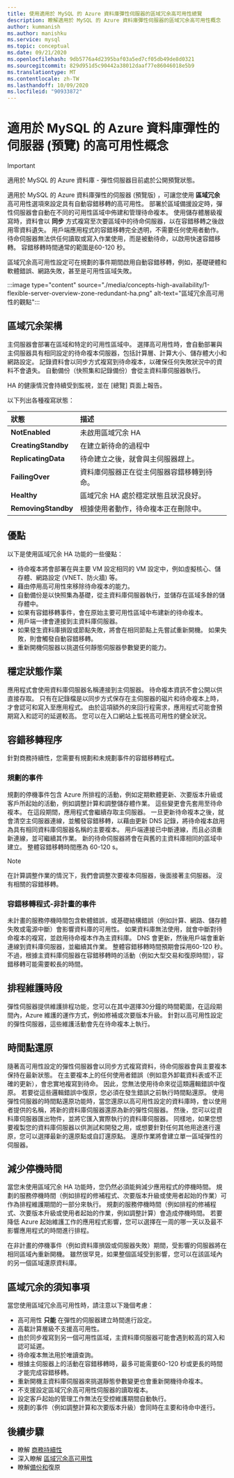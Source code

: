 ```yaml
---
title: 使用適用於 MySQL 的 Azure 資料庫彈性伺服器的區域冗余高可用性總覽
description: 瞭解適用於 MySQL 的 Azure 資料庫彈性伺服器的區域冗余高可用性概念
author: kummanish
ms.author: manishku
ms.service: mysql
ms.topic: conceptual
ms.date: 09/21/2020
ms.openlocfilehash: 9db5776a4d2395baf03a5ed7cf05db49de8d0321
ms.sourcegitcommit: 829d951d5c90442a38012daaf77e86046018e5b9
ms.translationtype: MT
ms.contentlocale: zh-TW
ms.lasthandoff: 10/09/2020
ms.locfileid: "90933872"
---
```

# <a name="high-availability-concepts-in-azure-database-for-mysql-flexible-server-preview"></a>適用於 MySQL 的 Azure 資料庫彈性的伺服器 (預覽) 的高可用性概念

> [!IMPORTANT] 
> 適用於 MySQL 的 Azure 資料庫 - 彈性伺服器目前處於公開預覽狀態。

適用於 MySQL 的 Azure 資料庫彈性的伺服器 (預覽版) ，可讓您使用 **區域冗余** 高可用性選項來設定具有自動容錯移轉的高可用性。 部署於區域備援設定時，彈性伺服器會自動在不同的可用性區域中佈建和管理待命複本。 使用儲存體層級複寫時，資料會以 **同步** 方式複寫至次要區域中的待命伺服器，以在容錯移轉之後啟用零資料遺失。 用戶端應用程式的容錯移轉完全透明，不需要任何使用者動作。 待命伺服器無法供任何讀取或寫入作業使用，而是被動待命，以啟用快速容錯移轉。 容錯移轉時間通常的範圍是60-120 秒。

區域冗余高可用性設定可在規劃的事件期間啟用自動容錯移轉，例如，基礎硬體和軟體錯誤、網路失敗，甚至是可用性區域失敗。

:::image type="content" source="./media/concepts-high-availability/1-flexible-server-overview-zone-redundant-ha.png" alt-text="區域冗余高可用性的觀點":::

## <a name="zone-redundancy-architecture"></a>區域冗余架構

主伺服器會部署在區域和特定的可用性區域中。 選擇高可用性時，會自動部署與主伺服器具有相同設定的待命複本伺服器，包括計算層、計算大小、儲存體大小和網路設定。 記錄資料會以同步方式複寫到待命複本，以確保任何失敗狀況中的資料不會遺失。 自動備份（快照集和記錄備份）會從主資料庫伺服器執行。 

HA 的健康情況會持續受到監視，並在 [總覽] 頁面上報告。

以下列出各種複寫狀態：

| **狀態** | **描述** |
| :----- | :------ |
| <b>NotEnabled | 未啟用區域冗余 HA |
| <b>CreatingStandby | 在建立新待命的過程中 |
| <b>ReplicatingData | 待命建立之後，就會與主伺服器趕上。 |
| <b>FailingOver | 資料庫伺服器正在從主伺服器容錯移轉到待命。 |
| <b>Healthy | 區域冗余 HA 處於穩定狀態且狀況良好。 |
| <b>RemovingStandby | 根據使用者動作，待命複本正在刪除中。| 

## <a name="advantages"></a>優點

以下是使用區域冗余 HA 功能的一些優點： 

-   待命複本將會部署在與主要 VM 設定相同的 VM 設定中，例如虛擬核心、儲存體、網路設定 (VNET、防火牆) 等。
-   藉由停用高可用性來移除待命複本的能力。
-   自動備份是以快照集為基礎，從主資料庫伺服器執行，並儲存在區域多餘的儲存體中。
-   如果有容錯移轉事件，會在原始主要可用性區域中布建新的待命複本。
-   用戶端一律會連接到主資料庫伺服器。
-   如果發生資料庫損毀或節點失敗，將會在相同節點上先嘗試重新開機。 如果失敗，則會觸發自動容錯移轉。
-   重新開機伺服器以挑選任何靜態伺服器參數變更的能力。

## <a name="steady-state-operations"></a>穩定狀態作業

應用程式會使用資料庫伺服器名稱連接到主伺服器。 待命複本資訊不會公開以供直接存取。 只有在記錄檔是以同步方式保存在主伺服器的磁片和待命複本上時，才會認可和寫入至應用程式。 由於這項額外的來回行程需求，應用程式可能會預期寫入和認可的延遲較高。 您可以在入口網站上監視高可用性的健全狀況。

## <a name="failover-process"></a>容錯移轉程序 
針對商務持續性，您需要有規劃和未規劃事件的容錯移轉程式。 

### <a name="planned-events"></a>規劃的事件

規劃的停機事件包含 Azure 所排程的活動，例如定期軟體更新、次要版本升級或客戶所起始的活動，例如調整計算和調整儲存體作業。 這些變更會先套用至待命複本。 在這段期間，應用程式會繼續存取主伺服器。 一旦更新待命複本之後，就會清空主伺服器連線，並觸發容錯移轉，以藉由更新 DNS 記錄，將待命複本啟用為具有相同資料庫伺服器名稱的主要複本。 用戶端連接已中斷連線，而且必須重新連線，並可繼續其作業。 新的待命伺服器將會在與舊的主資料庫相同的區域中建立。 整體容錯移轉時間應為 60-120 s。 

>[!NOTE]
> 在計算調整作業的情況下，我們會調整次要複本伺服器，後面接著主伺服器。 沒有相關的容錯移轉。

### <a name="failover-process---unplanned-events"></a>容錯移轉程式-非計畫的事件
未計畫的服務停機時間包含軟體錯誤，或基礎結構錯誤（例如計算、網路、儲存體失敗或電源中斷）會影響資料庫的可用性。 如果資料庫無法使用，就會中斷對待命複本的複寫，並啟用待命複本作為主資料庫。 DNS 會更新，然後用戶端會重新連線到資料庫伺服器，並繼續其作業。 整體容錯移轉時間預期會採用60-120 秒。 不過，根據主資料庫伺服器在容錯移轉時的活動（例如大型交易和復原時間），容錯移轉可能需要較長的時間。

## <a name="schedule-maintenance-window"></a>排程維護時段 

彈性伺服器提供維護排程功能，您可以在其中選擇30分鐘的時間範圍，在這段期間內，Azure 維護的運作方式，例如修補或次要版本升級。 針對以高可用性設定的彈性伺服器，這些維護活動會先在待命複本上執行。 

## <a name="point-in-time-restore"></a>時間點還原 
隨著高可用性設定的彈性伺服器會以同步方式複寫資料，待命伺服器會與主要複本保持在最新狀態。 在主要複本上的任何使用者錯誤（例如意外卸載資料表或不正確的更新），會忠實地複寫到待命。 因此，您無法使用待命來從這類邏輯錯誤中復原。 若要從這些邏輯錯誤中復原，您必須在發生錯誤之前執行時間點還原。 使用彈性伺服器的時間點還原功能時，當您還原以高可用性設定的資料庫時，會以使用者提供的名稱，將新的資料庫伺服器還原為新的彈性伺服器。 然後，您可以從資料庫伺服器匯出物件，並將它匯入實際執行的資料庫伺服器。 同樣地，如果您想要複製您的資料庫伺服器以供測試和開發之用，或想要針對任何其他用途進行還原，您可以選擇最新的還原點或自訂還原點。 還原作業將會建立單一區域彈性的伺服器。

## <a name="mitigate-downtime"></a>減少停機時間 
當您未使用區域冗余 HA 功能時，您仍然必須能夠減少應用程式的停機時間。 規劃的服務停機時間（例如排程的修補程式、次要版本升級或使用者起始的作業）可作為排程維護期間的一部分來執行。 規劃的服務停機時間（例如排程的修補程式、次要版本升級或使用者起始的作業，例如調整計算）會造成停機時間。 若要降低 Azure 起始維護工作的應用程式影響，您可以選擇在一周的哪一天以及最不影響應用程式的時間進行排程。 

在非計畫的停機事件（例如資料庫損毀或伺服器失敗）期間，受影響的伺服器將在相同區域內重新開機。 雖然很罕見，如果整個區域受到影響，您可以在該區域內的另一個區域還原資料庫。 

## <a name="things-to-know-with-zone-redundancy"></a>區域冗余的須知事項 

當您使用區域冗余高可用性時，請注意以下幾個考慮： 

-   高可用性 **只能** 在彈性的伺服器建立時間進行設定。
-   高載計算層級不支援高可用性。
-   由於同步複寫到另一個可用性區域，主資料庫伺服器可能會遇到較高的寫入和認可延遲。
-   待命複本無法用於唯讀查詢。
-   根據主伺服器上的活動在容錯移轉時，最多可能需要60-120 秒或更長的時間才能完成容錯移轉。
-   重新開機主資料庫伺服器來挑選靜態參數變更也會重新開機待命複本。
-   不支援設定區域冗余高可用性伺服器的讀取複本。
-   設定客戶起始的管理工作無法在受控維護期間自動執行。
-   規劃的事件（例如調整計算和次要版本升級）會同時在主要和待命中進行。 


## <a name="next-steps"></a>後續步驟

-   瞭解 [商務持續性](./concepts-business-continuity.md)
-   深入瞭解 [區域冗余高可用性](./concepts-high-availability.md)
-   瞭解[備份和](./concepts-backup-restore.md)復原
